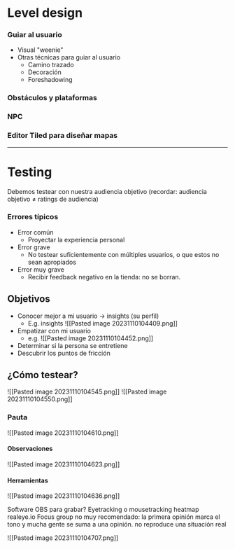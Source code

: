 # Level design
### Guiar al usuario
- Visual "weenie"
- Otras técnicas para guiar al usuario
	- Camino trazado
	- Decoración
	- Foreshadowing
### Obstáculos y plataformas
### NPC
### Editor Tiled para diseñar mapas
---
# Testing
Debemos testear con nuestra audiencia objetivo (recordar: audiencia objetivo $\neq$ ratings de audiencia)
### Errores típicos
- Error común
	- Proyectar la experiencia personal
- Error grave
	- No testear suficientemente con múltiples usuarios, o que estos no sean apropiados
- Error muy grave
	- Recibir feedback negativo en la tienda: no se borran.
## Objetivos
- Conocer mejor a mi usuario -> insights (su perfil)
	- E.g. insights ![[Pasted image 20231110104409.png]]
- Empatizar con mi usuario
	- e.g. ![[Pasted image 20231110104452.png]]
- Determinar si la persona se entretiene
- Descubrir los puntos de fricción
## ¿Cómo testear?
![[Pasted image 20231110104545.png]]
![[Pasted image 20231110104550.png]]
### Pauta
![[Pasted image 20231110104610.png]]
#### Observaciones
![[Pasted image 20231110104623.png]]
#### Herramientas
![[Pasted image 20231110104636.png]]


Software OBS para grabar?
Eyetracking o mousetracking heatmap
realeye.io
Focus group no muy recomendado: la primera opinión marca el tono y mucha gente se suma a una opinión. no reproduce una situación real

![[Pasted image 20231110104707.png]]
